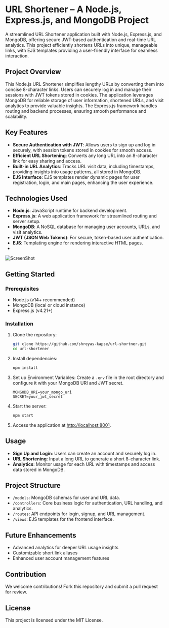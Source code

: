 # URL Shortener – A Node.js, Express.js, and MongoDB Project

A streamlined URL Shortener application built with Node.js, Express.js, and MongoDB, offering secure JWT-based authentication and real-time URL analytics. This project efficiently shortens URLs into unique, manageable links, with EJS templates providing a user-friendly interface for seamless interaction.

## Project Overview

This Node.js URL Shortener simplifies lengthy URLs by converting them into concise 8-character links. Users can securely log in and manage their sessions with JWT tokens stored in cookies. The application leverages MongoDB for reliable storage of user information, shortened URLs, and visit analytics to provide valuable insights. The Express.js framework handles routing and backend processes, ensuring smooth performance and scalability.

## Key Features

- **Secure Authentication with JWT**: Allows users to sign up and log in securely, with session tokens stored in cookies for smooth access.
- **Efficient URL Shortening**: Converts any long URL into an 8-character link for easy sharing and access.
- **Built-in URL Analytics**: Tracks URL visit data, including timestamps, providing insights into usage patterns, all stored in MongoDB.
- **EJS Interface**: EJS templates render dynamic pages for user registration, login, and main pages, enhancing the user experience.

## Technologies Used

- **Node.js**: JavaScript runtime for backend development.
- **Express.js**: A web application framework for streamlined routing and server setup.
- **MongoDB**: A NoSQL database for managing user accounts, URLs, and visit analytics.
- **JWT (JSON Web Tokens)**: For secure, token-based user authentication.
- **EJS**: Templating engine for rendering interactive HTML pages.
- 
![ScreenShot](https://github.com/shreyas-kapse/url-shortner/blob/main/screenshots/homePage.png?raw=true)

## Getting Started

### Prerequisites

- Node.js (v14+ recommended)
- MongoDB (local or cloud instance)
- Express.js (v4.21+)

### Installation

1. Clone the repository:

   ```bash
   git clone https://github.com/shreyas-kapse/url-shortner.git
   cd url-shortener
   ```

2. Install dependencies:

   ```bash
   npm install
   ```

3. Set up Environment Variables: Create a `.env` file in the root directory and configure it with your MongoDB URI and JWT secret.

   ```plaintext
   MONGODB_URI=your_mongo_uri
   SECRET=your_jwt_secret
   ```

4. Start the server:

   ```bash
   npm start
   ```

5. Access the application at [http://localhost:8001](http://localhost:8001).

## Usage

- **Sign Up and Login**: Users can create an account and securely log in.
- **URL Shortening**: Input a long URL to generate a short 8-character link.
- **Analytics**: Monitor usage for each URL with timestamps and access data stored in MongoDB.

## Project Structure

- `/models`: MongoDB schemas for user and URL data.
- `/controllers`: Core business logic for authentication, URL handling, and analytics.
- `/routes`: API endpoints for login, signup, and URL management.
- `/views`: EJS templates for the frontend interface.

## Future Enhancements

- Advanced analytics for deeper URL usage insights
- Customizable short link aliases
- Enhanced user account management features

## Contribution

We welcome contributions! Fork this repository and submit a pull request for review.

## License

This project is licensed under the MIT License.
